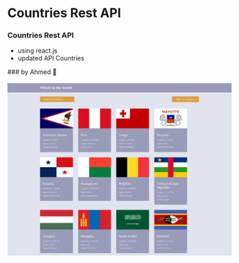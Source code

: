 # Countries Rest API

### Countries Rest API
<ul>
  <li>using react.js </li>
  <li>updated API Countries </li>
</ul>
### by Ahmed 💙
<div>
    <br>
    <img src="https://github.com/ahmedelfran/Countries-RestAPI/blob/main/public/ppp.jpg"> 
</div>
